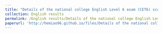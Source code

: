 ```yaml
---
title: "Details of the national college English Level 6 exam (CET6) scores"
collection: English results
permalink: /English results/Details of the national college English Level 6 exam (CET6) scores
paperurl: 'http://hemiao96.github.io/files/Details of the national college English Level 6 exam (CET6) scores.pdf'
---
```


